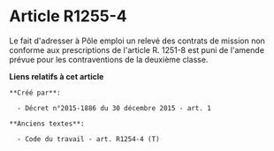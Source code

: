 # Article R1255-4

Le fait d'adresser à            Pôle emploi un relevé des contrats de mission non conforme aux prescriptions de l'article R.
1251-8 est puni de l'amende prévue pour les contraventions de la deuxième classe.

**Liens relatifs à cet article**

	**Créé par**:

	  - Décret n°2015-1886 du 30 décembre 2015 - art. 1

	**Anciens textes**:

	  - Code du travail - art. R1254-4 (T)
